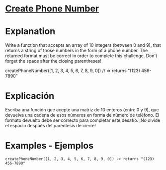 # [Create Phone Number](https://www.codewars.com/kata/525f50e3b73515a6db000b83)

# Explanation
Write a function that accepts an array of 10 integers (between 0 and 9), that returns a string of those numbers in the form of a phone number.
The returned format must be correct in order to complete this challenge.
Don't forget the space after the closing parentheses!

createPhoneNumber([1, 2, 3, 4, 5, 6, 7, 8, 9, 0]) // => returns "(123) 456-7890"

# Explicación
Escriba una función que acepte una matriz de 10 enteros (entre 0 y 9), que devuelva una cadena de esos números en forma de número de teléfono.
El formato devuelto debe ser correcto para completar este desafío.
¡No olvide el espacio después del paréntesis de cierre!

# Examples - Ejemplos
`createPhoneNumber([1, 2, 3, 4, 5, 6, 7, 8, 9, 0]) -> returns "(123) 456-7890"`
